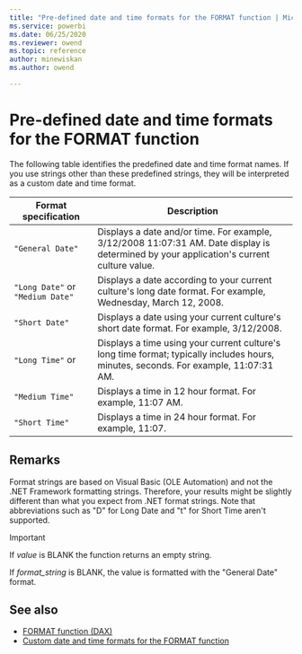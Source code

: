 ```yaml
---
title: "Pre-defined date and time formats for the FORMAT function | Microsoft Docs"
ms.service: powerbi 
ms.date: 06/25/2020
ms.reviewer: owend
ms.topic: reference
author: minewiskan
ms.author: owend

---
```

# Pre-defined date and time formats for the FORMAT function

The following table identifies the predefined date and time format names. If you use strings other than these predefined strings, they will be interpreted as a custom date and time format.

|Format specification|Description|
|------------------------|---------------|
|`"General Date"`|Displays a date and/or time. For example, 3/12/2008 11:07:31 AM. Date display is determined by your application's current culture value.|
|`"Long Date"` or `"Medium Date"`|Displays a date according to your current culture's long date format. For example, Wednesday, March 12, 2008.|
|`"Short Date"`|Displays a date using your current culture's short date format. For example, 3/12/2008.|  
|`"Long Time"` or|Displays a time using your current culture's long time format; typically includes hours, minutes, seconds. For example, 11:07:31 AM.|
|`"Medium Time"`|Displays a time in 12 hour format. For example, 11:07 AM.|
|`"Short Time"`|Displays a time in 24 hour format. For example, 11:07.|

## Remarks

Format strings are based on Visual Basic (OLE Automation) and not the .NET Framework formatting strings. Therefore, your results might be slightly different than what you expect from .NET format strings. Note that abbreviations such as "D" for Long Date and "t" for Short Time aren't supported.

> [!IMPORTANT]
> If *value* is BLANK the function returns an empty string.
>
> If *format_string* is BLANK, the value is formatted with the "General Date" format.

## See also

- [FORMAT function (DAX)](format-function-dax.md)
- [Custom date and time formats for the FORMAT function](custom-date-and-time-formats-for-the-format-function.md)  
